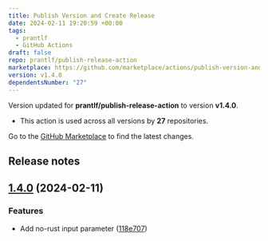 ```yaml
---
title: Publish Version and Create Release
date: 2024-02-11 19:20:59 +00:00
tags:
  - prantlf
  - GitHub Actions
draft: false
repo: prantlf/publish-release-action
marketplace: https://github.com/marketplace/actions/publish-version-and-create-release
version: v1.4.0
dependentsNumber: "27"
---
```



Version updated for **prantlf/publish-release-action** to version **v1.4.0**.
- This action is used across all versions by **27** repositories.

Go to the [GitHub Marketplace](https://github.com/marketplace/actions/publish-version-and-create-release) to find the latest changes.

## Release notes

## [1.4.0](https://github.com/prantlf/publish-release-action/compare/v1.3.0...v1.4.0) (2024-02-11)

### Features

* Add no-rust input parameter ([118e707](https://github.com/prantlf/publish-release-action/commit/118e707c197ef4cd856e20b56f81bdc95495b877))
